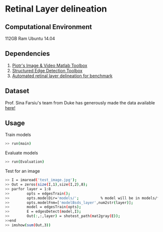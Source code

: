 # Retinal Layer delineation

## Computational Environment
112GB Ram Ubuntu 14.04 

## Dependencies
1. [Piotr's Image & Video Matlab Toolbox](https://github.com/pdollar/toolbox) 
2. [Structured Edge Detection Toolbox ](https://github.com/pdollar/edges)
3. [Automated retinal layer delineation for benchmark](https://github.com/pangyuteng/caserel)


## Dataset
Prof. Sina Farsiu's team from Duke has generously made the data available [here!](http://people.duke.edu/~sf59/Chiu_BOE_2014_dataset.htm)

## Usage
Train models
```bash
>> run(main)
````
Evaluate models
```bash
>> run(Evaluation)
````
Test for an image
``` bash
>> I = imaread('test_image.jpg');
>> Out = zeros(size(I,1),size(I,2),8);
>> parfor layer = 1:8
>>        opts = edgesTrain();
>>        opts.modelDir='models/';          % model will be in models/forest
>>        opts.modelFnm=['modelBsds_layer',num2str(layer)];  
>>        model = edgesTrain(opts);
>>        E = edgesDetect(model,I);
>>        Out(:,:,layer) = shotest_path(mat2gray(E));
>>end
>> imshow(sum(Out,3))
```
